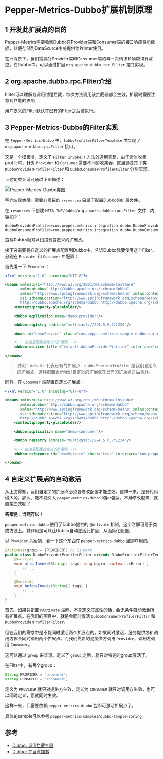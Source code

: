 # Pepper-Metrics-Dubbo扩展机制原理

## 1 开发此扩展点的目的

Pepper-Metrics需要收集Dubbo在Provider端和Consumer端的接口响应性能数据，以便存储到DataSource中或提供给Printer使用。

在此背景下，我们需要对Provider端和Consumer端的每一次请求和响应进行监控。在Dubbo中，可以通过扩展 `org.apache.dubbo.rpc.Filter` 接口实现。

## 2 org.apache.dubbo.rpc.Filter介绍

Filter可以理解为调用过程拦截，每次方法调用该拦截器都会生效，扩展时需要注意对性能的影响。

用户定义的Filter默认在已有的Filter之后被执行。

## 3 Pepper-Metrics-Dubbo的Filter实现

在 `Pepper-Metrics-Dubbo` 中，`DubboProfilerFilterTemplate` 类实现了 `org.apache.dubbo.rpc.Filter` 接口。

这是一个模板类，定义了 `Filter.invoke()` 方法的通用实现，由于具体收集profile时，针对 `Provider` 和 `Consumer` 需要不同的收集器，这里通过其子类 `DubboProviderProfilerFilter` 和 `DubboConsumerProfilerFilter` 分别实现。

上述的类关系可通过下图描述：

![Pepper-Metrics-Dubbo类图](http://image.feathers.top/image/Pepper-Metrics-Dubbo类图.png)

写完实现类后，需要在项目的 `resources` 目录下配置Dubbo的扩展文件。

在 `resources` 下创建 `META-INF/dubbo/org.apache.dubbo.rpc.Filter` 文件，内容如下：

```text
dubboProviderProfiler=com.pepper.metrics.integration.dubbo.DubboProviderProfilerFilter
dubboConsumerProfiler=com.pepper.metrics.integration.dubbo.DubboConsumerProfilerFilter
```

这样Dubbo就可以扫描到自定义的扩展点。

接下来需要将自定义的扩展点配置到Dubbo中，告诉Dubbo我要使用这个Filter，分别在 `Provider` 和 `Consumer` 中配置：

首先看一下 `Provider`：
```xml
<?xml version="1.0" encoding="UTF-8"?>

<beans xmlns:xsi="http://www.w3.org/2001/XMLSchema-instance"
       xmlns:dubbo="http://dubbo.apache.org/schema/dubbo"
       xmlns="http://www.springframework.org/schema/beans" xmlns:context="http://www.springframework.org/schema/context"
       xsi:schemaLocation="http://www.springframework.org/schema/beans http://www.springframework.org/schema/beans/spring-beans.xsd
       http://dubbo.apache.org/schema/dubbo http://dubbo.apache.org/schema/dubbo/dubbo.xsd http://www.springframework.org/schema/context http://www.springframework.org/schema/context/spring-context.xsd">
    <context:property-placeholder/>

    <dubbo:application name="demo-provider"/>

    <dubbo:registry address="multicast://224.5.6.7:1234"/>

    <bean id="demoService" class="com.pepper.metrics.sample.dubbo.spring.provider.DemoServiceImpl"/>

    <!-- 在这里配置自定义的扩展点 -->
    <dubbo:service filter="default,dubboProviderProfiler" interface="com.pepper.metrics.sample.dubbo.spring.api.DemoService" ref="demoService" />

</beans>
```

> 说明：`default` 代表已有的扩展点，`dubboProviderProfiler` 是我们自定义的扩展点，这样配置表示我们自定义的扩展点在已有的扩展点之后执行。

同样，在 `Consumer` 端配置自定义扩展点：

```xml
<?xml version="1.0" encoding="UTF-8"?>

<beans xmlns:xsi="http://www.w3.org/2001/XMLSchema-instance"
       xmlns:dubbo="http://dubbo.apache.org/schema/dubbo"
       xmlns="http://www.springframework.org/schema/beans" xmlns:context="http://www.springframework.org/schema/context"
       xsi:schemaLocation="http://www.springframework.org/schema/beans http://www.springframework.org/schema/beans/spring-beans.xsd
       http://dubbo.apache.org/schema/dubbo http://dubbo.apache.org/schema/dubbo/dubbo.xsd http://www.springframework.org/schema/context http://www.springframework.org/schema/context/spring-context.xsd">
    <context:property-placeholder/>

    <dubbo:application name="demo-consumer"/>

    <dubbo:registry address="multicast://224.5.6.7:1234"/>

    <!-- 在这里配置自定义的扩展点 -->
    <dubbo:reference id="demoService" check="true" interface="com.pepper.metrics.sample.dubbo.spring.api.DemoService" />

</beans>
```

## 4 自定义扩展点的自动激活

从上文得知，我们自定义的扩展点必须要修改配置才能生效，这样一来，是有代码侵入的。那么，能不能引入 `pepper-metrics-dubbo` 的jar包后，不用修改配置，就直接生效呢？

**答案是：当然可以！**

`pepper-metrics-dubbo` 使用了Dubbo提供的 `@Activate` 机制。这个注解可用于类或方法上。其作用是可以让Dubbo自动激活此扩展，从而简化配置。

以 `Provider` 为案例，看一下这个东西在 `pepper-metrics-dubbo` 里是咋用的。

```java
@Activate(group = {PROVIDER}) // is here
public class DubboProviderProfilerFilter extends DubboProfilerFilterTemplate {
    @Override
    void afterInvoke(String[] tags, long begin, boolean isError) {
        // ...
    }

    @Override
    void beforeInvoke(String[] tags) {
        // ...
    }
}
```

首先，如果只配置 `@Activate` 注解，不自定义其属性的话，会无条件自动激活所有扩展点。在我们的项目中，就是会同时激活 `DubboConsumerProfilerFilter` 和 `DubboProviderProfilerFilter`。

但在我们的需求中是不能同时激活两个扩展点的。如果同时激活，服务提供方和调用方都会同时调用两个扩展点。而我们需要的是提供方调用 `Provider`，调用方调用 `Consumer`。

这可以通过 `group` 来实现。定义了 `group` 之后，就只对特定的group激活了。

在Filter中，有两个group：

```java
String PROVIDER = "provider";
String CONSUMER = "consumer";
```

定义为 `PROVIDER` 就只对提供方生效，定义为 `CONSUMER` 就只对调用方生效，也可以同时定义，那就同时生效。

这样一来，只需要依赖 `pepper-metrics-dubbo` 包即可激活扩展点了。

具体的sample可以参考 `pepper-metrics-samples/dubbo-sample-spring`。


## 参考

* [Dubbo: 调用拦截扩展](https://dubbo.apache.org/zh-cn/docs/dev/impls/filter.html)
* [Dubbo: 扩展点加载](https://dubbo.apache.org/zh-cn/docs/dev/SPI.html)